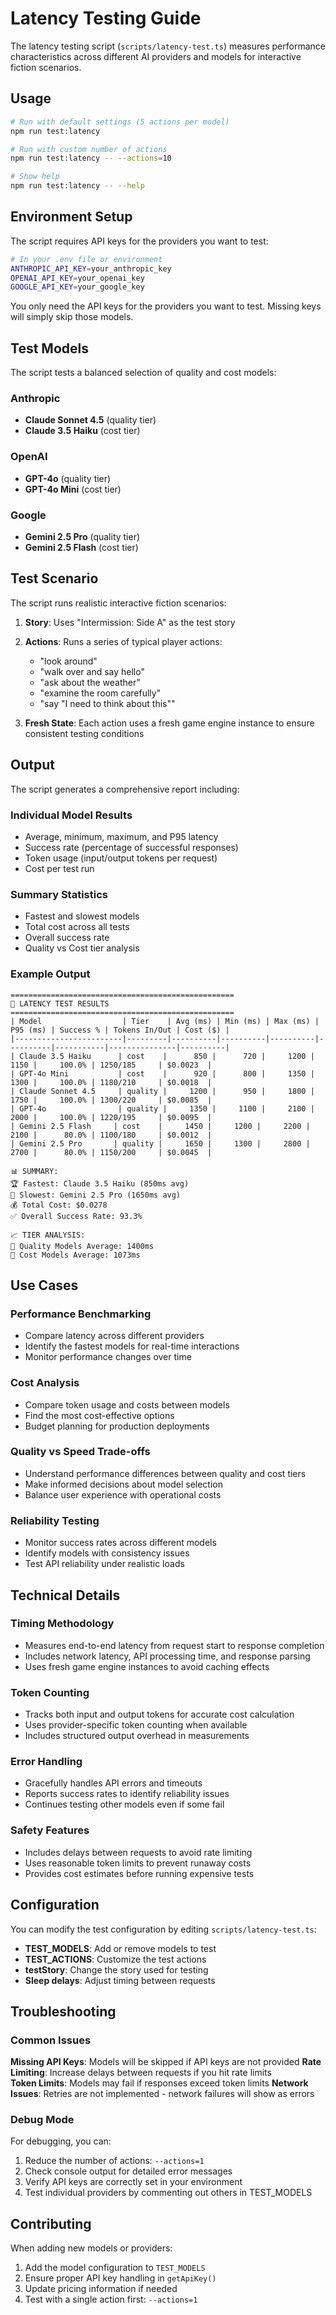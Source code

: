 # Latency Testing Guide

The latency testing script (`scripts/latency-test.ts`) measures performance characteristics across different AI providers and models for interactive fiction scenarios.

## Usage

```bash
# Run with default settings (5 actions per model)
npm run test:latency

# Run with custom number of actions
npm run test:latency -- --actions=10

# Show help
npm run test:latency -- --help
```

## Environment Setup

The script requires API keys for the providers you want to test:

```bash
# In your .env file or environment
ANTHROPIC_API_KEY=your_anthropic_key
OPENAI_API_KEY=your_openai_key  
GOOGLE_API_KEY=your_google_key
```

You only need the API keys for the providers you want to test. Missing keys will simply skip those models.

## Test Models

The script tests a balanced selection of quality and cost models:

### Anthropic
- **Claude Sonnet 4.5** (quality tier)
- **Claude 3.5 Haiku** (cost tier)

### OpenAI  
- **GPT-4o** (quality tier)
- **GPT-4o Mini** (cost tier)

### Google
- **Gemini 2.5 Pro** (quality tier) 
- **Gemini 2.5 Flash** (cost tier)

## Test Scenario

The script runs realistic interactive fiction scenarios:

1. **Story**: Uses "Intermission: Side A" as the test story
2. **Actions**: Runs a series of typical player actions:
   - "look around"
   - "walk over and say hello"
   - "ask about the weather"
   - "examine the room carefully"
   - "say \"I need to think about this\""

3. **Fresh State**: Each action uses a fresh game engine instance to ensure consistent testing conditions

## Output

The script generates a comprehensive report including:

### Individual Model Results
- Average, minimum, maximum, and P95 latency
- Success rate (percentage of successful responses)
- Token usage (input/output tokens per request)
- Cost per test run

### Summary Statistics
- Fastest and slowest models
- Total cost across all tests
- Overall success rate
- Quality vs Cost tier analysis

### Example Output
```
==================================================
🏁 LATENCY TEST RESULTS  
==================================================
| Model                  | Tier    | Avg (ms) | Min (ms) | Max (ms) | P95 (ms) | Success % | Tokens In/Out | Cost ($) |
|------------------------|---------|----------|----------|----------|----------|-----------|---------------|----------|
| Claude 3.5 Haiku      | cost    |      850 |      720 |     1200 |     1150 |     100.0% | 1250/185     | $0.0023  |
| GPT-4o Mini           | cost    |      920 |      800 |     1350 |     1300 |     100.0% | 1180/210     | $0.0018  |
| Claude Sonnet 4.5     | quality |     1200 |      950 |     1800 |     1750 |     100.0% | 1300/220     | $0.0085  |
| GPT-4o                | quality |     1350 |     1100 |     2100 |     2000 |     100.0% | 1220/195     | $0.0095  |
| Gemini 2.5 Flash     | cost    |     1450 |     1200 |     2200 |     2100 |      80.0% | 1100/180     | $0.0012  |
| Gemini 2.5 Pro       | quality |     1650 |     1300 |     2800 |     2700 |      80.0% | 1150/200     | $0.0045  |

📊 SUMMARY:
🏆 Fastest: Claude 3.5 Haiku (850ms avg)
🐌 Slowest: Gemini 2.5 Pro (1650ms avg)  
💰 Total Cost: $0.0278
✅ Overall Success Rate: 93.3%

📈 TIER ANALYSIS:
🎯 Quality Models Average: 1400ms
💸 Cost Models Average: 1073ms
```

## Use Cases

### Performance Benchmarking
- Compare latency across different providers
- Identify the fastest models for real-time interactions
- Monitor performance changes over time

### Cost Analysis
- Compare token usage and costs between models
- Find the most cost-effective options
- Budget planning for production deployments

### Quality vs Speed Trade-offs
- Understand performance differences between quality and cost tiers
- Make informed decisions about model selection
- Balance user experience with operational costs

### Reliability Testing
- Monitor success rates across different models
- Identify models with consistency issues
- Test API reliability under realistic loads

## Technical Details

### Timing Methodology
- Measures end-to-end latency from request start to response completion
- Includes network latency, API processing time, and response parsing
- Uses fresh game engine instances to avoid caching effects

### Token Counting
- Tracks both input and output tokens for accurate cost calculation
- Uses provider-specific token counting when available
- Includes structured output overhead in measurements

### Error Handling
- Gracefully handles API errors and timeouts
- Reports success rates to identify reliability issues
- Continues testing other models even if some fail

### Safety Features
- Includes delays between requests to avoid rate limiting
- Uses reasonable token limits to prevent runaway costs
- Provides cost estimates before running expensive tests

## Configuration

You can modify the test configuration by editing `scripts/latency-test.ts`:

- **TEST_MODELS**: Add or remove models to test
- **TEST_ACTIONS**: Customize the test actions
- **testStory**: Change the story used for testing
- **Sleep delays**: Adjust timing between requests

## Troubleshooting

### Common Issues

**Missing API Keys**: Models will be skipped if API keys are not provided
**Rate Limiting**: Increase delays between requests if you hit rate limits  
**Token Limits**: Models may fail if responses exceed token limits
**Network Issues**: Retries are not implemented - network failures will show as errors

### Debug Mode

For debugging, you can:
1. Reduce the number of actions: `--actions=1`
2. Check console output for detailed error messages
3. Verify API keys are correctly set in your environment
4. Test individual providers by commenting out others in TEST_MODELS

## Contributing

When adding new models or providers:

1. Add the model configuration to `TEST_MODELS`
2. Ensure proper API key handling in `getApiKey()`
3. Update pricing information if needed
4. Test with a single action first: `--actions=1`